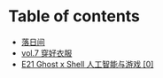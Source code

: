 # Table of contents

* [落日间](README.md)
* [vol.7 穿好衣服](vol.7-chuan-hao-yi-fu.md)
* [E21 Ghost x Shell 人工智能与游戏 \[0\]](e21-ghostxshell-ren-gong-zhi-neng-yu-you-xi-0.md)


